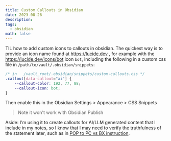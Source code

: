 ```yaml
---
title: Custom Callouts in Obsidian
date: 2023-08-26
description: 
tags:
  - obsidian
math: false
---
```


TIL how to add custom icons to callouts in obsidian. The quickest way is to provide an icon name found at <https://lucide.dev> , for example with the <https://lucide.dev/icons/bot> icon `bot`, including the following in a custom css file in `/path/to/vault/.obsidian/snippets`:

```css
/* in   /vault_root/.obsidian/snippets/custom-callouts.css */
.callout[data-callout="ai"] {
    --callout-color: 192, 77, 88;
    --callout-icon: bot;
}
```

Then enable this in the Obsidian Settings > Appearance > CSS Snippets

> Note it won't work with Obsidian Publish

Aside: I'm using it to create callouts for AI/LLM generated content that I include in my notes, so I know that I may need to verify the truthfulness of the statement later, such as in [POP to PC vs BX instruction](POP%20to%20PC%20vs%20BX%20instruction).